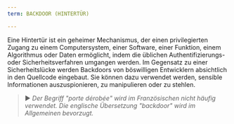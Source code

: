 ```yaml
---
term: BACKDOOR (HINTERTÜR)

---
```

Eine Hintertür ist ein geheimer Mechanismus, der einen privilegierten Zugang zu einem Computersystem, einer Software, einer Funktion, einem Algorithmus oder Daten ermöglicht, indem die üblichen Authentifizierungs- oder Sicherheitsverfahren umgangen werden. Im Gegensatz zu einer Sicherheitslücke werden Backdoors von böswilligen Entwicklern absichtlich in den Quellcode eingebaut. Sie können dazu verwendet werden, sensible Informationen auszuspionieren, zu manipulieren oder zu stehlen.

> ► *Der Begriff "porte dérobée" wird im Französischen nicht häufig verwendet. Die englische Übersetzung "backdoor" wird im Allgemeinen bevorzugt.*